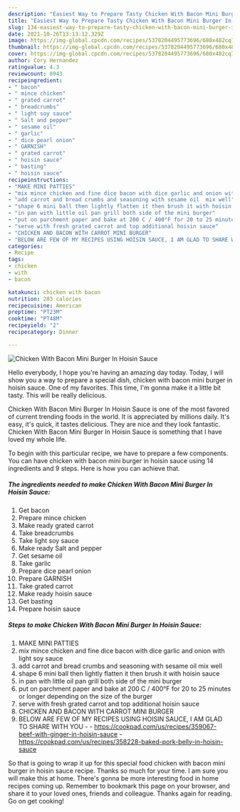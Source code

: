```yaml
---
description: "Easiest Way to Prepare Tasty Chicken With Bacon Mini Burger In Hoisin Sauce"
title: "Easiest Way to Prepare Tasty Chicken With Bacon Mini Burger In Hoisin Sauce"
slug: 134-easiest-way-to-prepare-tasty-chicken-with-bacon-mini-burger-in-hoisin-sauce
date: 2021-10-26T13:13:12.329Z
image: https://img-global.cpcdn.com/recipes/5378204495773696/680x482cq70/chicken-with-bacon-mini-burger-in-hoisin-sauce-recipe-main-photo.jpg
thumbnail: https://img-global.cpcdn.com/recipes/5378204495773696/680x482cq70/chicken-with-bacon-mini-burger-in-hoisin-sauce-recipe-main-photo.jpg
cover: https://img-global.cpcdn.com/recipes/5378204495773696/680x482cq70/chicken-with-bacon-mini-burger-in-hoisin-sauce-recipe-main-photo.jpg
author: Cory Hernandez
ratingvalue: 4.3
reviewcount: 8943
recipeingredient:
- " bacon"
- " mince chicken"
- " grated carrot"
- " breadcrumbs"
- " light soy sauce"
- " Salt and pepper"
- " sesame oil"
- " garlic"
- " dice pearl onion"
- " GARNISH"
- " grated carrot"
- " hoisin sauce"
- " basting"
- " hoisin sauce"
recipeinstructions:
- "MAKE MINI PATTIES"
- "mix mince chicken and fine dice bacon with dice garlic and onion with light soy sauce"
- "add carrot and bread crumbs and seasoning with sesame oil  mix well"
- "shape 6 mini ball then lightly flatten it then brush it with hoisin sauce"
- "in pan with little oil pan grill both side of the mini burger"
- "put on parchment paper and bake at 200 C / 400°F for 20 to 25 minutes or longer depending on the size of the burger"
- "serve with fresh grated carrot and top additional hoisin sauce"
- "CHICKEN AND BACON WITH CARROT MINI BURGER"
- "BELOW ARE FEW OF MY RECIPES USING HOISIN SAUCE, I AM GLAD TO SHARE WITH YOU  https://cookpad.com/us/recipes/359067-beef-with-ginger-in-hoisin-sauce https://cookpad.com/us/recipes/358228-baked-pork-belly-in-hoisin-sauce"
categories:
- Recipe
tags:
- chicken
- with
- bacon

katakunci: chicken with bacon 
nutrition: 283 calories
recipecuisine: American
preptime: "PT23M"
cooktime: "PT48M"
recipeyield: "2"
recipecategory: Dinner

---
```



![Chicken With Bacon Mini Burger In Hoisin Sauce](https://img-global.cpcdn.com/recipes/5378204495773696/680x482cq70/chicken-with-bacon-mini-burger-in-hoisin-sauce-recipe-main-photo.jpg)

Hello everybody, I hope you're having an amazing day today. Today, I will show you a way to prepare a special dish, chicken with bacon mini burger in hoisin sauce. One of my favorites. This time, I'm gonna make it a little bit tasty. This will be really delicious.

Chicken With Bacon Mini Burger In Hoisin Sauce is one of the most favored of current trending foods in the world. It is appreciated by millions daily. It's easy, it's quick, it tastes delicious. They are nice and they look fantastic. Chicken With Bacon Mini Burger In Hoisin Sauce is something that I have loved my whole life.




To begin with this particular recipe, we have to prepare a few components. You can have chicken with bacon mini burger in hoisin sauce using 14 ingredients and 9 steps. Here is how you can achieve that.

<!--inarticleads1-->

##### The ingredients needed to make Chicken With Bacon Mini Burger In Hoisin Sauce:

1. Get  bacon
1. Prepare  mince chicken
1. Make ready  grated carrot
1. Take  breadcrumbs
1. Take  light soy sauce
1. Make ready  Salt and pepper
1. Get  sesame oil
1. Take  garlic
1. Prepare  dice pearl onion
1. Prepare  GARNISH
1. Take  grated carrot
1. Make ready  hoisin sauce
1. Get  basting
1. Prepare  hoisin sauce




<!--inarticleads2-->

##### Steps to make Chicken With Bacon Mini Burger In Hoisin Sauce:

1. MAKE MINI PATTIES
1. mix mince chicken and fine dice bacon with dice garlic and onion with light soy sauce
1. add carrot and bread crumbs and seasoning with sesame oil  mix well
1. shape 6 mini ball then lightly flatten it then brush it with hoisin sauce
1. in pan with little oil pan grill both side of the mini burger
1. put on parchment paper and bake at 200 C / 400°F for 20 to 25 minutes or longer depending on the size of the burger
1. serve with fresh grated carrot and top additional hoisin sauce
1. CHICKEN AND BACON WITH CARROT MINI BURGER
1. BELOW ARE FEW OF MY RECIPES USING HOISIN SAUCE, I AM GLAD TO SHARE WITH YOU -  - https://cookpad.com/us/recipes/359067-beef-with-ginger-in-hoisin-sauce - https://cookpad.com/us/recipes/358228-baked-pork-belly-in-hoisin-sauce




So that is going to wrap it up for this special food chicken with bacon mini burger in hoisin sauce recipe. Thanks so much for your time. I am sure you will make this at home. There's gonna be more interesting food in home recipes coming up. Remember to bookmark this page on your browser, and share it to your loved ones, friends and colleague. Thanks again for reading. Go on get cooking!
